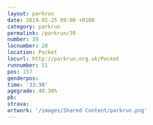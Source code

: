 ```yaml
---
layout: parkrun
date: 2019-05-25 09:00 +0100
category: parkrun
permalink: /parkrun/39
number: 39
locnumber: 28
location: Pocket
locurl: http://parkrun.org.uk/Pocket
runnumber: 51
pos: 157
genderpos: 
time: '33:30'
agegrade: 40.30%
pb: 
strava: 
artwork: '/images/Shared Content/parkrun.png'
---
```

